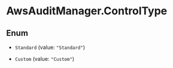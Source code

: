 # AwsAuditManager.ControlType

## Enum


* `Standard` (value: `"Standard"`)

* `Custom` (value: `"Custom"`)


